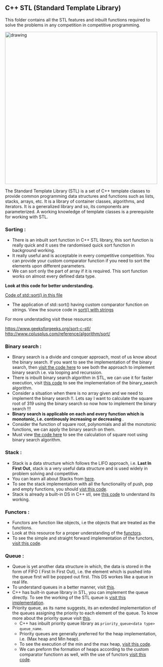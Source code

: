 ## C++ STL (Standard Template Library) 
This folder contains all the STL features and inbuilt functions required to solve the problems in any competition in competitive programming.

<img src="https://erarpitsharma.com/wp-content/uploads/2018/11/cpppp-490x490.png" alt="drawing" width="500"/>

The Standard Template Library (STL) is a set of C++ template classes to provide common programming data structures and functions such as lists, stacks, arrays, etc. It is a library of container classes, algorithms, and iterators. It is a generalized library and so, its components are parameterized. A working knowledge of template classes is a prerequisite for working with STL.

### Sorting :
* There is an inbuilt sort function in C++ STL library, this sort function is really quick and it 
uses the randomised quick sort function in background working.
* It really useful and is acceptable in every competitive competition. You can provide your custom comparator function if you need to sort the elements upon different parameters.
* We can sort only the part of array if it is required. This sort function works on almost every defined data type.

<strong> Look at this code for better understanding. </strong>

[Code of std::sort() in this file](https://github.com/soumilk/Secrets_of_Cpp/blob/master/C%2B%2B%20STL/01.%20std::sort().cpp)

* The application of std::sort() having custom comparator function on strings. View the source code in 
[sort() with strings](https://github.com/soumilk/Secrets_of_Cpp/blob/master/C%2B%2B%20STL/012.sort()%20in%20strings.cpp)

For more understading visit these resource:

https://www.geeksforgeeks.org/sort-c-stl/<br>
http://www.cplusplus.com/reference/algorithm/sort/

### Binary search :

* Binary search is a divide and conquer approach, most of us know about the binary search. If you want to see the implementation of the binary search, then [visit the code here](https://github.com/soumilk/Algorithms_and_Their_Techniques/blob/master/Divide%20and%20Conquer/Binary%20search.cpp) to see both the approach to implement binary search i.e. via looping and recurssion.
* There is inbuilt binary search algorithm in STL, we can use it for faster execution, visit [this code](https://github.com/soumilk/Secrets_of_Cpp/blob/master/C%2B%2B%20STL/02.std::binary_search().cpp) to see the implementation of the binary_search algorithm.
* Consider a situation when there is no array given and we need to implement the binary search !!. Lets say I want to calculate the square root of 319 using the binary search so now how to implement the binary search !!!
* <strong> Binary search is applicable on each and every function which is monotonic, i.e. continously increasing or decreasing </strong>.
* Consider the function of square root, polynomials and all the monotonic functions, we can apply the binary search on them.
* Must view [the code here](https://github.com/soumilk/Secrets_of_Cpp/blob/master/C%2B%2B%20STL/021.Sqaure%20Root%20using%20Binary%20search.cpp) to see the calculation of square root using binary search algorithm.
  
### Stack :

* Stack is a data structure which follows the LIFO approach, i.e. <strong>Last In First Out</strong>, stack is a very useful data structure and is used widely in problem solving and competitive. 
* You can learn all about Stacks from [here](https://www.tutorialspoint.com/data_structures_algorithms/stack_algorithm.htm).
* To see the stack implementation with all the functionality of push, pop and empty functions, you should [vist this code](https://github.com/soumilk/Secrets_of_Cpp/blob/master/C%2B%2B%20STL/03.Stack%20implementations.cpp).
* Stack is already a built-in DS in C++ stl, see [this code](https://github.com/soumilk/Secrets_of_Cpp/blob/master/C%2B%2B%20STL/031.std::stack().cpp) to understand its working.

### Functors :
* Functors are function like objects, i.e the objects that are treated as the functions. 
* Look at this resource for a proper understanding of the [functors](https://www.geeksforgeeks.org/functors-in-cpp/).
* To see the simple and straight forward implementation of the functors, [visit this code](https://github.com/soumilk/Secrets_of_Cpp/blob/master/C%2B%2B%20STL/0411.Functors.cpp). 

### Queue :
* Queue is yet another data structure in which, the data is stored in the form of FIFO ( First In First Out), i.e. the element which is pushed into the queue first will be popped out first. This DS workes like a queue in real life.
* To understand queues in a better manner, visit [this](https://www.geeksforgeeks.org/queue-data-structure/).
* C++ has built-in queue library in STL, you can implement the queue directly. To see the working of the STL queue is [visit this implementation](https://github.com/soumilk/Secrets_of_Cpp/blob/master/C%2B%2B%20STL/04.std::queue%3C%3E.cpp).
* Priority queue, as its name suggests, its an extended implementation of the queues assigning the priority to each element of the queue. To know more about the priority queue visit [this](https://www.geeksforgeeks.org/priority-queue-set-1-introduction/).
   * C++ has inbuilt priority queue library as `priority_queue<data type> queue_name`.
   * Priority queues are generally preferred for the heap implementation, i.e. (Max heap and Min heap).
   * To see the execution of the min and the max heap, [visit this code](https://github.com/soumilk/Secrets_of_Cpp/blob/master/C%2B%2B%20STL/041.Priority_queue.cpp).
   * We can preform the formation of heaps according to the custom comparator functionn as well, with the use of functors [visit this code](https://github.com/soumilk/Secrets_of_Cpp/blob/master/C%2B%2B%20STL/042.Priority_queue%20with%20custom%20comparator.cpp).
   
  
